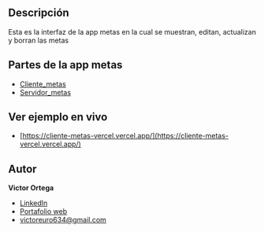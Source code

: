 ## Descripción
Esta es la interfaz de la app metas en la cual se muestran, editan, actualizan y borran las metas

## Partes de la app metas
* [Cliente_metas](https://github.com/victorortegadev/clienteMetas)
* [Servidor_metas](https://github.com/victorortegadev/servidorMetas)

## Ver ejemplo en vivo
- [https://cliente-metas-vercel.vercel.app/](https://cliente-metas-vercel.vercel.app/)

## Autor 
**Victor Ortega**

* [LinkedIn](https://www.linkedin.com/in/victorortegadev/)
* [Portafolio web](https://github.com/victorortegadev/Portafolio1)
* [victoreuro634@gmail.com](victoreuro634@gmail.com)